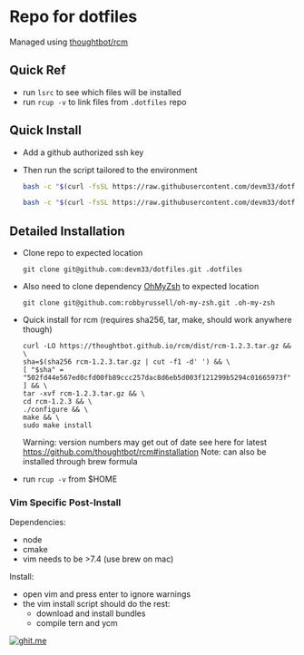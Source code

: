 # Repo for dotfiles

Managed using [thoughtbot/rcm](https://github.com/thoughtbot/rcm)

## Quick Ref

- run `lsrc` to see which files will be installed
- run `rcup -v` to link files from `.dotfiles` repo

## Quick Install

- Add a github authorized ssh key
- Then run the script tailored to the environment
  
  ```bash  
  bash -c "$(curl -fsSL https://raw.githubusercontent.com/devm33/dotfiles/master/install/ubuntu.sh)"
  ```
  
  ```bash  
  bash -c "$(curl -fsSL https://raw.githubusercontent.com/devm33/dotfiles/master/install/osx.sh)"
  ```

## Detailed Installation

- Clone repo to expected location

  ```
  git clone git@github.com:devm33/dotfiles.git .dotfiles
  ```
  
- Also need to clone dependency [OhMyZsh](https://github.com/robbyrussell/oh-my-zsh) to expected location

  ```
  git clone git@github.com:robbyrussell/oh-my-zsh.git .oh-my-zsh
  ```

- Quick install for rcm (requires sha256, tar, make, should work anywhere though)

  ```
  curl -LO https://thoughtbot.github.io/rcm/dist/rcm-1.2.3.tar.gz && \
  sha=$(sha256 rcm-1.2.3.tar.gz | cut -f1 -d' ') && \
  [ "$sha" = "502fd44e567ed0cfd00fb89ccc257dac8d6eb5d003f121299b5294c01665973f" ] && \
  tar -xvf rcm-1.2.3.tar.gz && \
  cd rcm-1.2.3 && \
  ./configure && \
  make && \
  sudo make install
  ```
  Warning: version numbers may get out of date see here for latest https://github.com/thoughtbot/rcm#installation
  Note: can also be installed through brew formula

- run `rcup -v` from $HOME


### Vim Specific Post-Install

Dependencies:

- node
- cmake
- vim needs to be >7.4 (use brew on mac)

Install:
- open vim and press enter to ignore warnings
- the vim install script should do the rest:
    - download and install bundles
    - compile tern and ycm



[![ghit.me](https://ghit.me/badge.svg?repo=devm33/dotfiles)](https://ghit.me/repo/devm33/dotfiles)
